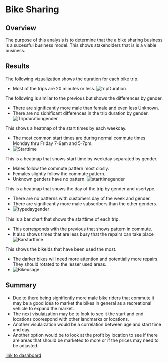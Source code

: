# Bike Sharing

## Overview
The purpose of this analysis is to determine that the a bike sharing business is a sucessful business model. This shows stakeholders that is is a viable business. 

## Results
The following vizualization shows the duration for each bike trip. 
- Most of the trips are 20 minutes or less. 
![tripDuration](https://user-images.githubusercontent.com/90511014/151713522-10e01760-17fe-4996-ad1e-17c0aad9beec.png)

The following is similar to the previous but shows the differences by gender. 
- There are significantly more male than female and even less Unknown. 
- There are no sidnificant differences in the trip duration by gender.
![Tripdurationgender](https://user-images.githubusercontent.com/90511014/151713894-601387db-6d72-437b-9c3c-437d8fb43336.png)

This shows a heatmap of the start times by each weekday. 
- The most common start times are during normal commute times Monday thru Friday 7-9am and 5-7pm.
- ![Starttime](https://user-images.githubusercontent.com/90511014/151714021-04ef9006-c15c-4e71-844a-d2529b8d4231.png)

This is a heatmap that shows start time by weekday separated by gender.
- Males follow the commute pattern most closly.
- Females slightly follow the commute pattern.
- Unknown genders have no pattern. 
![starttimegender](https://user-images.githubusercontent.com/90511014/151715062-da660f2d-bb77-427e-bedf-7d0d44a6cdb2.png)

This is a heatmap that shows the day of the trip by gender and usertype. 
- There are no patterns with customers day of the week and gender.
- There are significantly more male subscribers than the other genders. 
- ![typedaygender](https://user-images.githubusercontent.com/90511014/151714357-97fd397c-d3a2-4a3d-ad37-7954031b0748.png)

This is a bar chart that shows the starttime of each trip. 
- This corresponds with the previous that shows pattern in commute. 
- It also shows times that are less busy that the repairs can take place
![Barstarttime](https://user-images.githubusercontent.com/90511014/151715528-a7fe12ec-2400-4518-ac31-9e31343feb6a.png)

This shows the bikeIds that have been used the most. 
- The darker bikes will need more attention and potentially more repairs. They should rotated to the lesser used areas. 
- ![Bikeusage](https://user-images.githubusercontent.com/90511014/151715592-31263a18-6c3b-494f-be40-c4736ef9d658.png)


## Summary
- Due to there being significntly more male bike riders that commute it may be a good idea to market the bikes in general as a recreational vehicle to expand the market. 
- The next visulaization may be to look to see it the start and end locations coorespond with other landmarks or locations.
- Another visulaization would be a correlation between age and start time and day. 
- Another option would be to look at the profit by location to see if there are areas that should be marketed to more or if the prices may need to be adjusted.  




[link to dashboard](https://public.tableau.com/views/citibike_16435047682870/Story1?:language=en-US&:display_count=n&:origin=viz_share_link)

